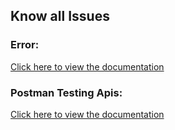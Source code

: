 ## Know all Issues 

### Error:
[Click here to view the documentation](https://docs.google.com/document/d/1kQTKqTG2vG1mpwrZzv_gBh0rahpG9ETarnYDmPILb-4/edit?usp=sharing)

### Postman Testing Apis:
[Click here to view the documentation](https://docs.google.com/document/d/1xIFQgeF8Pvr3XVOlzBewnqwPfhcw0AeRt9LQ0L2pl2s/edit?usp=sharing)
